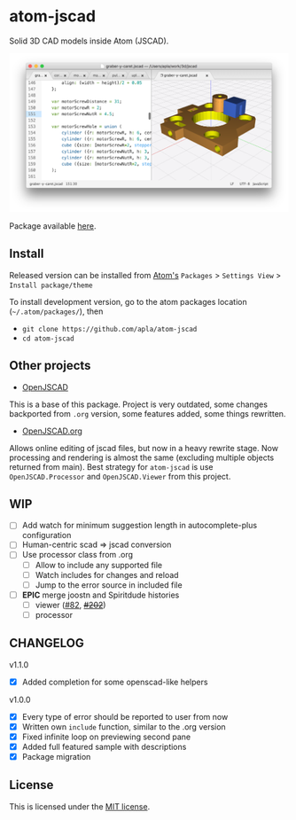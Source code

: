 # atom-jscad

Solid 3D CAD models inside Atom (JSCAD).

![Screenshot](https://raw.githubusercontent.com/apla/atom-jscad/master/screenshot.jpg)

Package available [here](https://atom.io/packages/atom-jscad).

## Install

Released version can be installed from [Atom's](http://atom.io)
`Packages` > `Settings View` > `Install package/theme`

To install development version, go to the atom packages location
(`~/.atom/packages/`), then

* `git clone https://github.com/apla/atom-jscad`
* `cd atom-jscad`

## Other projects

 * [OpenJSCAD](http://joostn.github.io/OpenJsCad/)

 This is a base of this package. Project is very outdated, some changes
 backported from `.org` version, some features added, some things rewritten.

 * [OpenJSCAD.org](http://OpenJSCAD.org/)

 Allows online editing of jscad files, but now in a heavy rewrite stage. Now
 processing and rendering is almost the same (excluding multiple objects
 returned from main). Best strategy for `atom-jscad`
 is use `OpenJSCAD.Processor` and `OpenJSCAD.Viewer` from this project.


## WIP

 * [ ] Add watch for minimum suggestion length in autocomplete-plus configuration
 * [ ] Human-centric scad => jscad conversion
 * [ ] Use processor class from .org
   * [ ] Allow to include any supported file
   * [ ] Watch includes for changes and reload
   * [ ] Jump to the error source in included file
 * [ ] **EPIC** merge joostn and Spiritdude histories
   * [ ] viewer ([#82](https://github.com/joostn/OpenJsCad/pull/82), ~~[#202](https://github.com/Spiritdude/OpenJSCAD.org/pull/202)~~)
   * [ ] processor

## CHANGELOG

v1.1.0
  * [x] Added completion for some openscad-like helpers

v1.0.0

 * [x] Every type of error should be reported to user from now
 * [x] Written own `include` function, similar to the .org version
 * [x] Fixed infinite loop on previewing second pane
 * [x] Added full featured sample with descriptions
 * [x] Package migration

## License

This is licensed under the [MIT license](https://github.com/apla/atom-jscad/blob/master/LICENSE.md).
